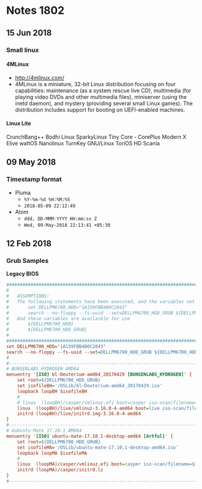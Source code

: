 # Notes 1802

## 15 Jun 2018

### Small linux
#### 4MLinux
- http://4mlinux.com/
- 4MLinux is a miniature, 32-bit Linux distribution focusing on four capabilities: maintenance (as a system rescue live CD), multimedia (for playing video DVDs and other multimedia files), miniserver (using the inetd daemon), and mystery (providing several small Linux games). The distribution includes support for booting on UEFI-enabled machines. 

#### Linux Lite
CrunchBang++
Bodhi Linux
SparkyLinux
Tiny Core - CorePlus
Modern X
Elive
wattOS
Nanolinux
TurnKey GNU/Linux
ToriOS
HD Scania



## 09 May 2018

### Timestamp format
- Pluma
	- `%Y-%m-%d %H:%M:%S`
	- `2018-05-09 22:12:49`
- Atom
	- `ddd, DD-MMM-YYYY HH:mm:ss Z`
	- `Wed, 09-May-2018 22:13:41 +05:30`


## 12 Feb 2018
### Grub Samples
**Legacy BIOS**
```cfg
####################################################################################################
#                                                                                                  #
#   ASSUMPTIONS:                                                                                   #
#   The following statements have been executed, and the variables set correctly                   #
#       set DELLPM6700_HDD="1A159FBB4B0C2043"                                                      #
#       search --no-floppy --fs-uuid --set=DELLPM6700_HDD_GRUB ${DELLPM6700_HDD}                   #
#   And these variables are availaible for use                                                     #
#       ${DELLPM6700_HDD}                                                                          #
#       ${DELLPM6700_HDD_GRUB}                                                                     #
#                                                                                                  #
####################################################################################################
set DELLPM6700_HDD="1A159FBB4B0C2043"                                                      #
search --no-floppy --fs-uuid --set=DELLPM6700_HDD_GRUB ${DELLPM6700_HDD}                   #
#
#--------------------------------------------------------------------------------------------------#
# BUNSENLABS_HYDROGEN AMD64
menuentry '[ISO] bl-Deuterium-amd64_20170429 [BUNSENLABS_HYDROGEN]' {
	set root=${DELLPM6700_HDD_GRUB}
	set isofileBH='/OSLib/bl-Deuterium-amd64_20170429.iso'
	loopback loopBH $isofileBH
	#
	# linux  (loopBH)/casper/vmlinuz.efi boot=casper iso-scan/filename=$isofileBH locale=en_US.UTF-8
	linux  (loopBH)/live/vmlinuz-3.16.0-4-amd64 boot=live iso-scan/filename=$isofileBH components quiet splash
	initrd (loopBH)/live/initrd.img-3.16.0-4-amd64
}
#--------------------------------------------------------------------------------------------------#
# Uubuntu-Mate 17.10.1 AMD64
menuentry '[ISO] ubuntu-mate-17.10.1-desktop-amd64 [Artful]' {
	set root=${DELLPM6700_HDD_GRUB}
	set isofileMA='/OSLib/ubuntu-mate-17.10.1-desktop-amd64.iso'
	loopback loopMA $isofileMA
	#
	linux  (loopMA)/casper/vmlinuz.efi boot=casper iso-scan/filename=$isofileMA locale=en_US.UTF-8
	initrd (loopMA)/casper/initrd.lz
}
#--------------------------------------------------------------------------------------------------#

```
